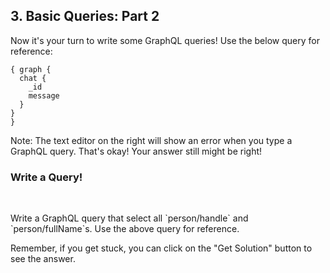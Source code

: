 ## 3. Basic Queries: Part 2

Now it's your turn to write some GraphQL queries! Use the below query for reference:

```
{ graph {
  chat {
    _id
    message
  }
}
}
```

Note: The text editor on the right will show an error when you type a GraphQL query. That's okay! Your answer still might be right!

<div class="challenge">
<h3>Write a Query!</h3>
<br/>
<p>Write a GraphQL query that select all `person/handle` and `person/fullName`s. Use the above query for reference.</p>
<p>Remember, if you get stuck, you can click on the "Get Solution" button to see the answer.</p>
</div>
<br/>
<br/>
